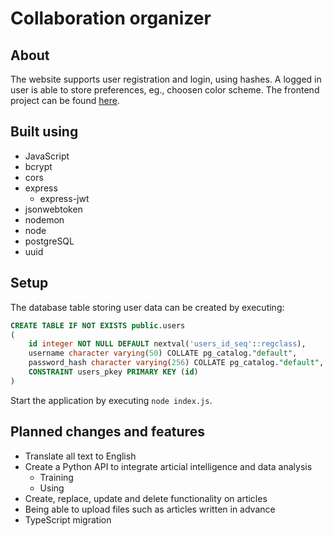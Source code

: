 # Collaboration organizer

## About

The website supports user registration and login, using hashes. A logged in user is able to store preferences, eg., choosen color scheme. The frontend project can be found [here](https://github.com/EliasNimlandLind/collaboration-organizer-frontend.git).

## Built using

- JavaScript
- bcrypt
- cors
- express
  - express-jwt
- jsonwebtoken
- nodemon
- node
- postgreSQL
- uuid

## Setup

The database table storing user data can be created by executing:

```sql
CREATE TABLE IF NOT EXISTS public.users
(
    id integer NOT NULL DEFAULT nextval('users_id_seq'::regclass),
    username character varying(50) COLLATE pg_catalog."default",
    password_hash character varying(256) COLLATE pg_catalog."default",
    CONSTRAINT users_pkey PRIMARY KEY (id)
)
```

Start the application by executing `node index.js`.

## Planned changes and features

- Translate all text to English
- Create a Python API to integrate articial intelligence and data analysis
  - Training
  - Using
- Create, replace, update and delete functionality on articles
- Being able to upload files such as articles written in advance
- TypeScript migration
